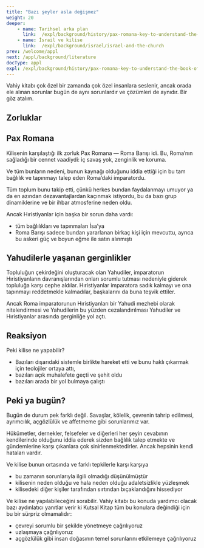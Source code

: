 ```yaml
---
title: "Bazı şeyler asla değişmez"
weight: 20
deeper:
    - name: Tarihsel arka plan
      link:  /expl/background/history/pax-romana-key-to-understand-the-book-of-revelation
    - name: İsrail ve kilise
      link:  /expl/background/israel/israel-and-the-church
prev: /welcome/appl
next: /appl/background/literature
docType: appl
expl: /expl/background/history/pax-romana-key-to-understand-the-book-of-revelation
---
```


Vahiy kitabı çok özel bir zamanda çok özel insanlara seslenir, ancak orada ele alınan sorunlar bugün de aynı sorunlardır ve çözümleri de aynıdır. Bir göz atalım.

## Zorluklar

<a name="0ce8"></a>

## Pax Romana

<a name="b637"></a>
Kilisenin karşılaştığı ilk zorluk Pax Romana — Roma Barışı idi. Bu, Roma’nın sağladığı bir cennet vaadiydi: iç savaş yok, zenginlik ve koruma.

Ve tüm bunların nedeni, bunun kaynağı olduğunu iddia ettiği için bu tam bağlılık ve tapınmayı talep eden Roma’daki imparatordu.

Tüm toplum bunu takip etti, çünkü herkes bundan faydalanmayı umuyor ya da en azından dezavantajlardan kaçınmak istiyordu, bu da bazı grup dinamiklerine ve bir ihbar atmosferine neden oldu.

Ancak Hıristiyanlar için başka bir sorun daha vardı:

- tüm bağlılıkları ve tapınmaları İsa’ya
- Roma Barışı sadece bundan yararlanan birkaç kişi için mevcuttu, ayrıca bu askeri güç ve boyun eğme ile satın alınmıştı

## Yahudilerle yaşanan gerginlikler

<a name="7aa3"></a>
Topluluğun çekirdeğini oluşturacak olan Yahudiler, imparatorun Hıristiyanların davranışlarından onları sorumlu tutması nedeniyle giderek topluluğa karşı cephe aldılar. Hıristiyanlar imparatora sadık kalmayı ve ona tapınmayı reddetmekle kalmadılar, başkalarını da buna teşvik ettiler.

Ancak Roma imparatorunun Hıristiyanları bir Yahudi mezhebi olarak nitelendirmesi ve Yahudilerin bu yüzden cezalandırılması Yahudiler ve Hıristiyanlar arasında gerginliğe yol açtı.

## Reaksiyon

<a name="be13"></a>
Peki kilise ne yapabilir?

- Bazıları dışarıdaki sistemle birlikte hareket etti ve bunu haklı çıkarmak için teolojiler ortaya attı,
- bazıları açık muhalefete geçti ve şehit oldu
- bazıları arada bir yol bulmaya çalıştı

## Peki ya bugün?

<a name="7090"></a>
Bugün de durum pek farklı değil. Savaşlar, kölelik, çevrenin tahrip edilmesi, ayrımcılık, açgözlülük ve affetmeme gibi sorunlarımız var.

Hükümetler, dernekler, felsefeler ve diğerleri her şeyin cevabının kendilerinde olduğunu iddia ederek sizden bağlılık talep etmekte ve gündemlerine karşı çıkanlara çok sinirlenmektedirler. Ancak hepsinin kendi hataları vardır.

Ve kilise bunun ortasında ve farklı tepkilerle karşı karşıya

- bu zamanın sorunlarıyla ilgili olmadığı düşünülmüştür
- kilisenin neden olduğu ve hala neden olduğu adaletsizlikle yüzleşmek
- kilisedeki diğer kişiler tarafından sırtından bıçaklandığını hissediyor

Ve kilise ne yapılabileceğini sorabilir. Vahiy kitabı bu konuda yardımcı olacak bazı aydınlatıcı yanıtlar verir ki Kutsal Kitap tüm bu konulara değindiği için bu bir sürpriz olmamalıdır:

- çevreyi sorumlu bir şekilde yönetmeye çağrılıyoruz
- uzlaşmaya çağrılıyoruz
- açgözlülük gibi insan doğasının temel sorunlarını etkilemeye çağrılıyoruz


